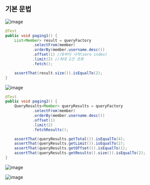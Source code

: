## **기본 문법**

![image](https://user-images.githubusercontent.com/79301439/188547963-662d6f9f-1588-402a-aebc-09682247c8b2.png)

```java
@Test
public void paging1() {
    List<Member> result = queryFactory
            .selectFrom(member)
            .orderBy(member.username.desc())
            .offset(1) //0부터 시작(zero index)
            .limit(2) //최대 2건 조회
            .fetch();

    assertThat(result.size()).isEqualTo(2);
}
```

![image](https://user-images.githubusercontent.com/79301439/188548043-99882b3f-0b40-4a8e-80a1-fdbb40886be7.png)

```java
@Test
public void paging2() {
    QueryResults<Member> queryResults = queryFactory
            .selectFrom(member)
            .orderBy(member.username.desc())
            .offset(1)
            .limit(2)
            .fetchResults();

    assertThat(queryResults.getTotal()).isEqualTo(4);
    assertThat(queryResults.getLimit()).isEqualTo(2);
    assertThat(queryResults.getOffset()).isEqualTo(1);
    assertThat(queryResults.getResults().size()).isEqualTo(2);
}
```

![image](https://user-images.githubusercontent.com/79301439/188548131-24d14fef-970a-410e-8bf7-204483f16d98.png)

![image](https://user-images.githubusercontent.com/79301439/188548169-ab7d0414-2d16-40cf-933a-8aa52d091e93.png)
